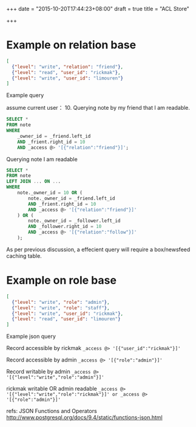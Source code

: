 +++
date = "2015-10-20T17:44:23+08:00"
draft = true
title = "ACL Store"

+++

# Example on relation base

``` json
[
  {"level": "write", "relation": "friend"},
  {"level": "read", "user_id": "rickmak"},
  {"level": "write", "user_id": "limouren"}
]
```

Example query

assume current user： 10. Querying note by my friend that I am readable.

``` sql
SELECT *
FROM note
WHERE
    _owner_id = _friend.left_id
    AND _frient.right_id = 10
    AND _access @> '[{"relation":"friend"}]';
```

Querying note I am readable

``` sql
SELECT *
FROM note
LEFT JOIN ... ON ...
WHERE
    note._owner_id = 10 OR (
        note._owner_id = _friend.left_id
        AND _frient.right_id = 10
        AND _access @> '[{"relation":"friend"}]'
    ) OR (
        note._owner_id = _follower.left_id
        AND _follower.right_id = 10
        AND _access @> '[{"relation":"follow"}]'
    );
```

As per previous discussion, a effecient query will require a box/newsfeed caching table.

# Example on role base

``` json
[
  {"level": "write", "role": "admin"},
  {"level": "write", "role": "staff"},
  {"level": "write", "user_id": "rickmak"},
  {"level": "read", "user_id": "limouren"}
]
```

Example json query 

Record accessible by rickmak
`_access @> '[{"user_id":"rickmak"}]'`

Record accessible by admin
`_access @> '[{"role":"admin"}]'`

Record writable by admin
`_access @> '[{"level":"write","role":"admin"}]'`

rickmak writable OR admin readable
`_access @> '[{"level":"write","role":"rickmak"}]' or _access @> '[{"role":"admin"}]'`

refs: JSON Functions and Operators http://www.postgresql.org/docs/9.4/static/functions-json.html
